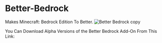 # Better-Bedrock
Makes Minecraft: Bedrock Edition To Better.
![Better Bedrock copy](https://user-images.githubusercontent.com/91411319/179408280-445d60b4-965a-4190-bb4b-5a354a906691.png)

You Can Download Alpha Versions of the Better Bedrock Add-On From This Link:

